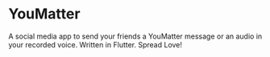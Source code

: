 # YouMatter

A social media app to send your friends a YouMatter message or an audio in your recorded voice. Written in Flutter. 
Spread Love!

